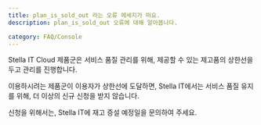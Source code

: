 ```yaml
---
title: plan_is_sold_out 라는 오류 메세지가 떠요.
description: plan_is_sold_out 오류에 대해 알아봅니다.

category: FAQ/Console
---
```


Stella IT Cloud 제품군은 서비스 품질 관리를 위해, 제공할 수 있는 제고품의 상한선을 두고 관리를 진행합니다.  

이용하시려는 제품군이 이용자가 상한선에 도달하면, Stella IT에서는 서비스 품질 유지를 위해, 더 이상의 신규 신청을 받지 않습니다.  

신청을 위해서는, Stella IT에 재고 증설 예정일을 문의하여 주세요.  